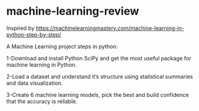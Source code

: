 # machine-learning-review

Inspired by https://machinelearningmastery.com/machine-learning-in-python-step-by-step/

A Machine Learning project steps in python: 

1-Download and install Python SciPy and get the most useful package for machine learning in Python.

2-Load a dataset and understand it’s structure using statistical summaries and data visualization.

3-Create 6 machine learning models, pick the best and build confidence that the accuracy is reliable.


